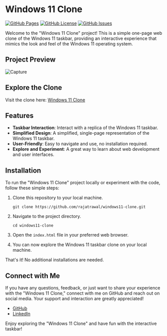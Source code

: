 # Windows 11 Clone

[![GitHub Pages](https://img.shields.io/badge/GitHub-Pages-green.svg)](https://rajatrawal.github.io/windows11-clone/)
[![GitHub License](https://img.shields.io/badge/license-MIT-blue.svg)](LICENSE)
[![GitHub Issues](https://img.shields.io/github/issues/rajatrawal/windows11-clone)](https://github.com/rajatrawal/windows11-clone/issues)

Welcome to the "Windows 11 Clone" project! This is a simple one-page web clone of the Windows 11 taskbar, providing an interactive experience that mimics the look and feel of the Windows 11 operating system.

## Project Preview

![Capture](https://github.com/rajatrawal/windows11-clone/assets/72153827/f9f05ed2-95c5-4f7b-95e9-8447d00cb818)


## Explore the Clone

Visit the clone here: [Windows 11 Clone](https://rajatrawal.github.io/windows11-clone/)

## Features

- **Taskbar Interaction**: Interact with a replica of the Windows 11 taskbar.
- **Simplified Design**: A simplified, single-page representation of the Windows 11 taskbar.
- **User-Friendly**: Easy to navigate and use, no installation required.
- **Explore and Experiment**: A great way to learn about web development and user interfaces.



## Installation

To run the "Windows 11 Clone" project locally or experiment with the code, follow these simple steps:

1. Clone this repository to your local machine.

   ```shell
   git clone https://github.com/rajatrawal/windows11-clone.git
   ```

2. Navigate to the project directory.

   ```shell
   cd windows11-clone
   ```

3. Open the `index.html` file in your preferred web browser.

4. You can now explore the Windows 11 taskbar clone on your local machine.

That's it! No additional installations are needed.


## Connect with Me

If you have any questions, feedback, or just want to share your experience with the "Windows 11 Clone," connect with me on GitHub and reach out on social media. Your support and interaction are greatly appreciated!

- [GitHub](https://github.com/rajatrawal)
- [LinkedIn](https://www.linkedin.com/in/rajatrawal)


Enjoy exploring the "Windows 11 Clone" and have fun with the interactive taskbar! 


